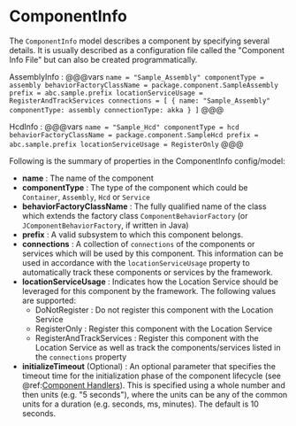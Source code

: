 # ComponentInfo

The `ComponentInfo` model describes a component by specifying several details.
It is usually described as a configuration file called the "Component Info File" but can also be created programmatically.

AssemblyInfo
:   @@@vars
    ```
    name = "Sample_Assembly"
    componentType = assembly
    behaviorFactoryClassName = package.component.SampleAssembly
    prefix = abc.sample.prefix
    locationServiceUsage = RegisterAndTrackServices
    connections = [
        {
          name: "Sample_Assembly"
          componentType: assembly
          connectionType: akka
        }
      ]
    ```
    @@@
    
HcdInfo
:   @@@vars
    ```
    name = "Sample_Hcd"
    componentType = hcd
    behaviorFactoryClassName = package.component.SampleHcd
    prefix = abc.sample.prefix
    locationServiceUsage = RegisterOnly
    ```
    @@@
    
Following is the summary of properties in the ComponentInfo config/model:

* **name** : The name of the component
* **componentType** : The type of the component which could be `Container`, `Assembly`, `Hcd` or `Service`
* **behaviorFactoryClassName** : The fully qualified name of the class which extends the factory class `ComponentBehaviorFactory`
(or `JComponentBehaviorFactory`, if written in Java)
* **prefix** : A valid subsystem to which this component belongs.
* **connections** : A collection of `connections` of the components or services which will be used by this component. This information can 
be used in accordance with the `locationServiceUsage` property to automatically track these components or services by the framework.
* **locationServiceUsage** : Indicates how the Location Service should be leveraged for this component by the framework. The following values are supported:
    * DoNotRegister : Do not register this component with the Location Service
    * RegisterOnly : Register this component with the Location Service
    * RegisterAndTrackServices : Register this component with the Location Service as well as track the components/services listed in the `connections` property
* **initializeTimeout** (Optional) : An optional parameter that specifies the timeout time for the initialization phase of the component lifecycle (see  
@ref:[Component Handlers](../commons/handling-lifecycle.md)).  This is specified using a whole number and then units (e.g. "5 seconds"), where the units 
can be any of the common units for a duration (e.g. seconds, ms, minutes).  The default is 10 seconds.